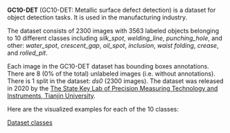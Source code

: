 **GC10-DET** (GC10-DET: Metallic surface defect detection) is a dataset for object detection tasks. It is used in the manufacturing industry.

The dataset consists of 2300 images with 3563 labeled objects belonging to 10 different classes including *silk_spot*, *welding_line*, *punching_hole*, and other: *water_spot*, *crescent_gap*, *oil_spot*, *inclusion*, *waist folding*, *crease*, and *rolled_pit*.

Each image in the GC10-DET dataset has bounding boxes annotations. There are 8 (0% of the total) unlabeled images (i.e. without annotations). There is 1 split in the dataset: *ds0* (2300 images). The dataset was released in 2020 by the [The State Key Lab of Precision Measuring Technology and Instruments, Tianjin University](https://www.tsinghua.edu.cn/dpien/info/1092/1039.htm#:~:text=03%20Views%3A%20954-,The%20State%20Key%20Laboratory%20of%20Precision%20Measurement%20Technology%20and%20Instruments,to%20the%20public%20in%201995.).

Here are the visualized examples for each of the 10 classes:

[Dataset classes](https://github.com/dataset-ninja/gc10-det/raw/main/visualizations/classes_preview.webm)
